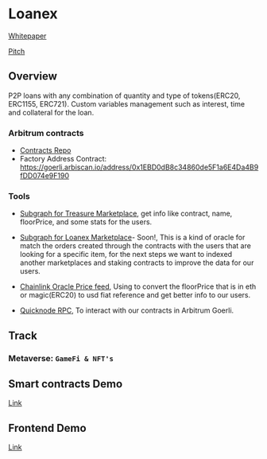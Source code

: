 # Loanex

[Whitepaper](https://docs.google.com/document/d/1gC4-5ezdbsYf7dtI1o4kmi4wDFVLyPjDY4df8kLPPV4/edit#heading=h.k19oulcve8l0)

[Pitch](https://docs.google.com/presentation/d/17HcIuFA4IpPrRdaeh5Zqan08APi7YPVgKVU3ADe7rUI/edit?usp=sharing)

## Overview

P2P loans with any combination of quantity and type of tokens(ERC20, ERC1155, ERC721). Custom variables management such as interest, time and collateral for the loan.

### Arbitrum contracts

- [Contracts Repo](https://github.com/Nubicuo/nubicuo-contracts)
- Factory Address Contract: <https://goerli.arbiscan.io/address/0x1EBD0dB8c34860de5F1a6E4Da4B9fDD074e9F190>

### Tools

- [Subgraph for Treasure Marketplace](https://thegraph.com/hosted-service/subgraph/treasureproject/marketplace), get info like contract, name, floorPrice, and some stats for the users.

- [Subgraph for Loanex Marketplace](https://.)- Soon!, This is a kind of oracle for match the orders created through the contracts with the users that are looking for a specific item, for the next steps we want to indexed another marketplaces and staking contracts to improve the data for our users.

- [Chainlink Oracle Price feed](https://github.com/Nubicuo/arbi-hackathon/blob/dev/src/hooks/useOracle.js#L16), Using to convert the floorPrice that is in eth or magic(ERC20) to usd fiat reference and get better info to our users.

- [Quicknode RPC](https://github.com/Nubicuo/arbi-hackathon/blob/dev/src/hooks/useOracle.js#L13), To interact with our contracts in Arbitrum Goerli.

## Track

### Metaverse: `GameFi & NFT's`

## Smart contracts Demo

[Link](https://youtu.be/FqqK-SVHy70)

## Frontend Demo

[Link](https://asd-indol-sigma.vercel.app/)
